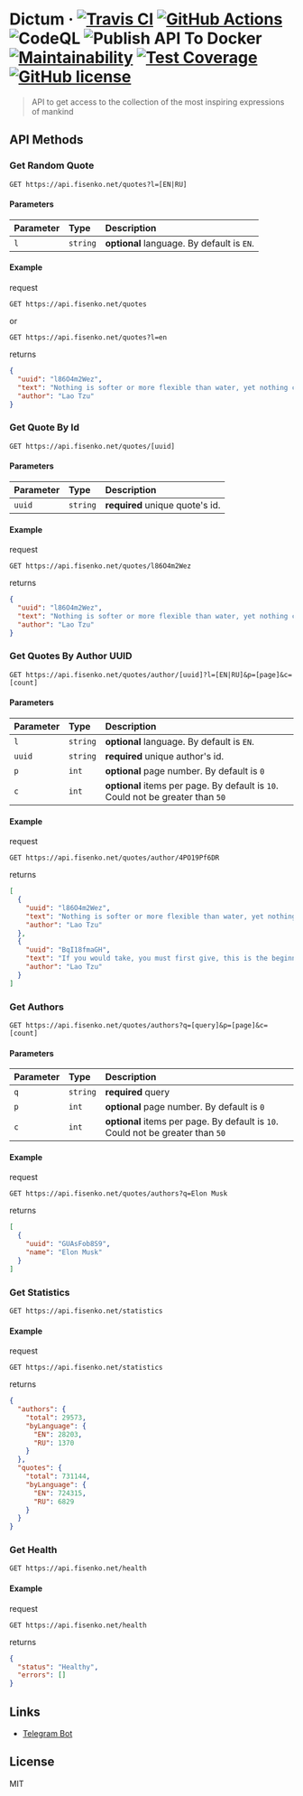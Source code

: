 # Dictum &middot; [![Travis CI](https://travis-ci.org/fisenkodv/dictum.svg?branch=master)](https://travis-ci.org/fisenkodv/dictum) [![GitHub Actions](https://action-badges.now.sh/fisenkodv/dictum?workflow=main)](https://github.com/fisenkodv/dictum/actions) ![CodeQL](https://github.com/fisenkodv/dictum/workflows/CodeQL/badge.svg) ![Publish API To Docker](https://github.com/fisenkodv/dictum/workflows/Publish%20API%20To%20Docker/badge.svg) [![Maintainability](https://api.codeclimate.com/v1/badges/e03dc36ba07a461b497a/maintainability)](https://codeclimate.com/github/fisenkodv/dictum/maintainability) [![Test Coverage](https://api.codeclimate.com/v1/badges/e03dc36ba07a461b497a/test_coverage)](https://codeclimate.com/github/fisenkodv/dictum/test_coverage) [![GitHub license](https://img.shields.io/badge/license-MIT-blue.svg)](https://github.com/fisenkodv/dictum/blob/master/LICENSE)

> API to get access to the collection of the most inspiring expressions of mankind

## API Methods

### Get Random Quote

```http
GET https://api.fisenko.net/quotes?l=[EN|RU]
```

#### Parameters

| Parameter | Type     | Description                                |
| :-------- | :------- | :----------------------------------------- |
| `l`       | `string` | **optional** language. By default is `EN`. |

#### Example

request

```http
GET https://api.fisenko.net/quotes
```

or

```http
GET https://api.fisenko.net/quotes?l=en
```

returns

```json
{
  "uuid": "l86O4m2Wez",
  "text": "Nothing is softer or more flexible than water, yet nothing can resist it.",
  "author": "Lao Tzu"
}
```

### Get Quote By Id

```http
GET https://api.fisenko.net/quotes/[uuid]
```

#### Parameters

| Parameter | Type     | Description                     |
| :-------- | :------- | :------------------------------ |
| `uuid`    | `string` | **required** unique quote's id. |

#### Example

request

```http
GET https://api.fisenko.net/quotes/l86O4m2Wez
```

returns

```json
{
  "uuid": "l86O4m2Wez",
  "text": "Nothing is softer or more flexible than water, yet nothing can resist it.",
  "author": "Lao Tzu"
}
```

### Get Quotes By Author UUID

```http
GET https://api.fisenko.net/quotes/author/[uuid]?l=[EN|RU]&p=[page]&c=[count]
```

#### Parameters

| Parameter | Type     | Description                                                                     |
| :-------- | :------- | :------------------------------------------------------------------------------ |
| `l`       | `string` | **optional** language. By default is `EN`.                                      |
| `uuid`    | `string` | **required** unique author's id.                                                |
| `p`       | `int`    | **optional** page number. By default is `0`                                     |
| `c`       | `int`    | **optional** items per page. By default is `10`. Could not be greater than `50` |

#### Example

request

```http
GET https://api.fisenko.net/quotes/author/4PO19Pf6DR
```

returns

```json
[
  {
    "uuid": "l86O4m2Wez",
    "text": "Nothing is softer or more flexible than water, yet nothing can resist it.",
    "author": "Lao Tzu"
  },
  {
    "uuid": "BqI18fmaGH",
    "text": "If you would take, you must first give, this is the beginning of intelligence.",
    "author": "Lao Tzu"
  }
]
```

### Get Authors

```http
GET https://api.fisenko.net/quotes/authors?q=[query]&p=[page]&c=[count]
```

#### Parameters

| Parameter | Type     | Description                                                                     |
| :-------- | :------- | :------------------------------------------------------------------------------ |
| `q`       | `string` | **required** query                                                              |
| `p`       | `int`    | **optional** page number. By default is `0`                                     |
| `c`       | `int`    | **optional** items per page. By default is `10`. Could not be greater than `50` |

#### Example

request

```http
GET https://api.fisenko.net/quotes/authors?q=Elon Musk
```

returns

```json
[
  {
    "uuid": "GUAsFob8S9",
    "name": "Elon Musk"
  }
]
```

### Get Statistics

```http
GET https://api.fisenko.net/statistics
```

#### Example

request

```http
GET https://api.fisenko.net/statistics
```

returns

```json
{
  "authors": {
    "total": 29573,
    "byLanguage": {
      "EN": 28203,
      "RU": 1370
    }
  },
  "quotes": {
    "total": 731144,
    "byLanguage": {
      "EN": 724315,
      "RU": 6829
    }
  }
}
```

### Get Health

```http
GET https://api.fisenko.net/health
```

#### Example

request

```http
GET https://api.fisenko.net/health
```

returns

```json
{
  "status": "Healthy",
  "errors": []
}
```

## Links
- [Telegram Bot](https://telegram.me/ExpressionsOfMankindBot)

## License

MIT
